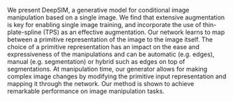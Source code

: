 We present DeepSIM, a generative model for conditional image manipulation based on a single image. We find that extensive augmentation is key for enabling single image training, and incorporate the use of thin-plate-spline (TPS) as an effective augmentation. Our network learns to map between a primitive representation of the image to the image itself. The choice of a primitive representation has an impact on the ease and expressiveness of the manipulations and can be automatic (e.g. edges), manual (e.g. segmentation) or hybrid such as edges on top of segmentations. At manipulation time, our generator allows for making complex image changes by modifying the primitive input representation and mapping it through the network. Our method is shown to achieve remarkable performance on image manipulation tasks.